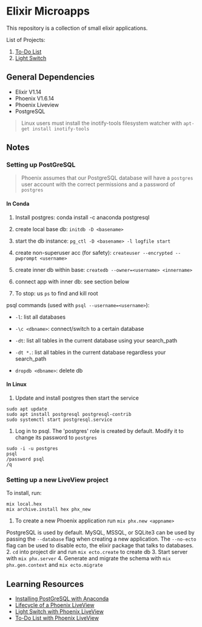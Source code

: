 # Elixir Microapps

This repository is a collection of small elixir applications.

List of Projects:

1. [To-Do List](https://github.com/nugglet/Elixir_Microapps/tree/main/todo)
2. [Light Switch](https://github.com/nugglet/Elixir_Microapps/tree/main/lightswitch)

## General Dependencies

- Elixir V1.14
- Phoenix V1.6.14
- Phoenix Liveview
- PostgreSQL

> Linux users must install the inotify-tools filesystem watcher with `apt-get install inotify-tools`

## Notes

### Setting up PostGreSQL

> Phoenix assumes that our PostgreSQL database will have a `postgres` user account with the correct permissions and a password of `postgres`

#### In Conda

1. Install postgres: conda install -c anaconda postgresql
2. create local base db: `initdb -D <basename>`
3. start the db instance: `pg_ctl -D <basename> -l logfile start`
4. create non-superuser acc (for safety): `createuser --encrypted --pwprompt <username>`
5. create inner db within base: `createdb --owner=<username> <innername>`
6. connect app with inner db: see section below

7. To stop: us `ps` to find and kill root

psql commands (used with `psql --username=<username>`):

- `-l`: list all databases
- `-\c <dbname>`: connect/switch to a certain database
- `-dt`: list all tables in the current database using your search_path
- `-dt *.`: list all tables in the current database regardless your search_path

- `dropdb <dbname>`: delete db

#### In Linux

1. Update and install postgres then start the service

```
sudo apt update
sudo apt install postgresql postgresql-contrib
sudo systemctl start postgresql.service
```

1. Log in to psql. The 'postgres' role is created by default. Modify it to change its password to `postgres`

```
sudo -i -u postgres
psql
/password psql
/q
```

### Setting up a new LiveView project

To install, run:
```
mix local.hex
mix archive.install hex phx_new
```

1. To create a new Phoenix application run `mix phx.new <appname>`

PostgreSQL is used by default. MySQL, MSSQL, or SQLite3 can be used by passing the `--database` flag when creating a new application. The `--no-ecto` flag can be used to disable ecto, the elixir package that talks to databases.
2. `cd` into project dir and run `mix ecto.create` to create db
3. Start server with `mix phx.server`
4. Generate and migrate the schema with `mix phx.gen.context` and `mix ecto.migrate`

## Learning Resources

- [Installing PostGreSQL with Anaconda](https://gist.github.com/gwangjinkim/f13bf596fefa7db7d31c22efd1627c7a)
- [Lifecycle of a Phoenix LiveView](https://pragmaticstudio.com/tutorials/the-life-cycle-of-a-phoenix-liveview)
- [Light Switch with Phoenix LiveView](https://pragmaticstudio.com/tutorials/getting-started-with-phoenix-liveview)
- [To-Do List with Phoenix LiveView](https://dennisbeatty.com/how-to-create-a-todo-list-with-phoenix-liveview/)